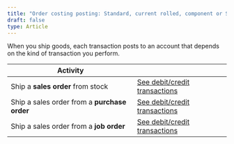 ```yaml
---
title: "Order costing posting: Standard, current rolled, component or Shipping"
draft: false
type: Article
---
```


When you ship goods, each transaction posts to an account that depends on the kind of transaction you perform.

| Activity                                     |                                                                                                                        |
|----------------------------------------------|------------------------------------------------------------------------------------------------------------------------|
| Ship a **sales order** from stock            | [See debit/credit transactions](ship-a-sales-order-from-stock-standard-current-rolled-non-component-shipping.md)            |
| Ship a sales order from a **purchase order** | [See debit/credit transactions](ship-a-sales-order-from-a-purchase-order-standard-current-rolled-non-component-shipping.md) |
| Ship a sales order from a **job order**      | [See debit/credit transactions](ship-a-sales-order-from-a-job-order-standard-current-rolled-non-component-shipping.md)      |